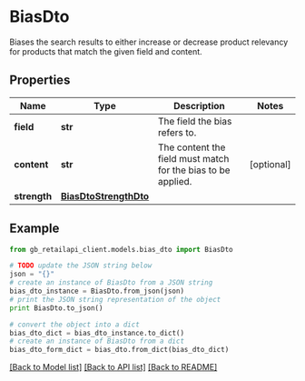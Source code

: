 # BiasDto

Biases the search results to either increase or decrease product relevancy for products that match the given field and content.

## Properties
Name | Type | Description | Notes
------------ | ------------- | ------------- | -------------
**field** | **str** | The field the bias refers to. | 
**content** | **str** | The content the field must match for the bias to be applied. | [optional] 
**strength** | [**BiasDtoStrengthDto**](BiasDtoStrengthDto.md) |  | 

## Example

```python
from gb_retailapi_client.models.bias_dto import BiasDto

# TODO update the JSON string below
json = "{}"
# create an instance of BiasDto from a JSON string
bias_dto_instance = BiasDto.from_json(json)
# print the JSON string representation of the object
print BiasDto.to_json()

# convert the object into a dict
bias_dto_dict = bias_dto_instance.to_dict()
# create an instance of BiasDto from a dict
bias_dto_form_dict = bias_dto.from_dict(bias_dto_dict)
```
[[Back to Model list]](../README.md#documentation-for-models) [[Back to API list]](../README.md#documentation-for-api-endpoints) [[Back to README]](../README.md)


